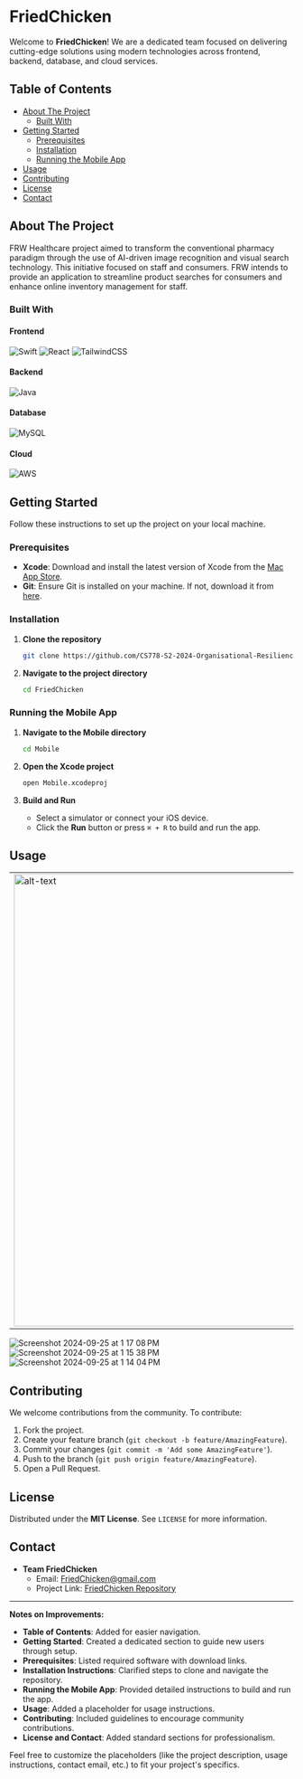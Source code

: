 # FriedChicken

Welcome to **FriedChicken**! We are a dedicated team focused on delivering cutting-edge solutions using modern technologies across frontend, backend, database, and cloud services.

## Table of Contents

- [About The Project](#about-the-project)
  - [Built With](#built-with)
- [Getting Started](#getting-started)
  - [Prerequisites](#prerequisites)
  - [Installation](#installation)
  - [Running the Mobile App](#running-the-mobile-app)
- [Usage](#usage)
- [Contributing](#contributing)
- [License](#license)
- [Contact](#contact)

## About The Project

FRW Healthcare project aimed to transform the conventional pharmacy paradigm through the use of AI-driven image recognition and visual search technology. This initiative focused on staff and consumers. FRW intends to provide an application to streamline product searches for consumers and enhance online inventory management for staff. 

### Built With

#### Frontend

![Swift](https://img.shields.io/badge/Swift-F05138?style=for-the-badge&logo=swift&logoColor=white)
![React](https://img.shields.io/badge/React-20232A?style=for-the-badge&logo=react&logoColor=61DAFB)
![TailwindCSS](https://img.shields.io/badge/Tailwind_CSS-38B2AC?style=for-the-badge&logo=tailwind-css&logoColor=white)

#### Backend

![Java](https://img.shields.io/badge/Java-ED8B00?style=for-the-badge&logo=java&logoColor=white)

#### Database

![MySQL](https://img.shields.io/badge/MySQL-4479A1?style=for-the-badge&logo=mysql&logoColor=white)

#### Cloud

![AWS](https://img.shields.io/badge/AWS-232F3E?style=for-the-badge&logo=amazon-aws&logoColor=white)

## Getting Started

Follow these instructions to set up the project on your local machine.

### Prerequisites

- **Xcode**: Download and install the latest version of Xcode from the [Mac App Store](https://apps.apple.com/us/app/xcode/id497799835?mt=12).
- **Git**: Ensure Git is installed on your machine. If not, download it from [here](https://git-scm.com/downloads).

### Installation

1. **Clone the repository**

   ```bash
   git clone https://github.com/CS778-S2-2024-Organisational-Resilience/FriedChicken.git
   ```

2. **Navigate to the project directory**

   ```bash
   cd FriedChicken
   ```

### Running the Mobile App

1. **Navigate to the Mobile directory**

   ```bash
   cd Mobile
   ```

2. **Open the Xcode project**

   ```bash
   open Mobile.xcodeproj
   ```

3. **Build and Run**

   - Select a simulator or connect your iOS device.
   - Click the **Run** button or press `⌘ + R` to build and run the app.

## Usage
<p align="center">
  <table>
    <tr>
      <!-- Image on the left -->
      <td>
        <img src=![Screenshot 2024-09-25 at 1 17 08 PM](https://github.com/user-attachments/assets/6a6eb02f-e1ad-4a5a-bbc9-256627d59126) alt="alt-text" width="800"/>
      </td>
      <!-- Text on the right -->
      <td>
        Image Search: User can take photo and it will return a lst of result 
      </td>
    </tr>
  </table>
</p>


![Screenshot 2024-09-25 at 1 17 08 PM](https://github.com/user-attachments/assets/6a6eb02f-e1ad-4a5a-bbc9-256627d59126)
![Screenshot 2024-09-25 at 1 15 38 PM](https://github.com/user-attachments/assets/033ad429-04e8-43e2-9416-23043f085c30)
![Screenshot 2024-09-25 at 1 14 04 PM](https://github.com/user-attachments/assets/62732112-4792-4fa6-990c-fab6c4e9cb7e)


## Contributing

We welcome contributions from the community. To contribute:

1. Fork the project.
2. Create your feature branch (`git checkout -b feature/AmazingFeature`).
3. Commit your changes (`git commit -m 'Add some AmazingFeature'`).
4. Push to the branch (`git push origin feature/AmazingFeature`).
5. Open a Pull Request.

## License

Distributed under the **MIT License**. See `LICENSE` for more information.

## Contact

- **Team FriedChicken**
  - Email: [FriedChicken@gmail.com](mailto:FriedChicken@gmail.com)
  - Project Link: [FriedChicken Repository](https://github.com/CS778-S2-2024-Organisational-Resilience/FriedChicken)

---

**Notes on Improvements:**

- **Table of Contents**: Added for easier navigation.
- **Getting Started**: Created a dedicated section to guide new users through setup.
- **Prerequisites**: Listed required software with download links.
- **Installation Instructions**: Clarified steps to clone and navigate the repository.
- **Running the Mobile App**: Provided detailed instructions to build and run the app.
- **Usage**: Added a placeholder for usage instructions.
- **Contributing**: Included guidelines to encourage community contributions.
- **License and Contact**: Added standard sections for professionalism.

Feel free to customize the placeholders (like the project description, usage instructions, contact email, etc.) to fit your project's specifics.

